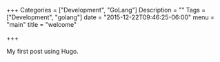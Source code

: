 +++
Categories = ["Development", "GoLang"]
Description = ""
Tags = ["Development", "golang"]
date = "2015-12-22T09:46:25-06:00"
menu = "main"
title = "welcome"

+++

My first post using Hugo.
